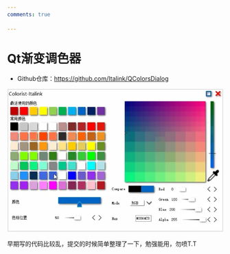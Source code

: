 ```yaml
---
comments: true

---
```


# Qt渐变调色器

- Github仓库：https://github.com/Italink/QColorsDialog

![img](Resources/0a2ec6bc406e29044e6a0a44da6fd21613e3648a.gif@1192w.webp)

早期写的代码比较乱，提交的时候简单整理了一下，勉强能用，勿喷T.T
